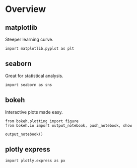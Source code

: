 # Overview

## matplotlib
Steeper learning curve.  
```
import matplotlib.pyplot as plt
```

## seaborn
Great for statistical analysis.  
```
import seaborn as sns
```

## bokeh
Interactive plots made easy.  
```
from bokeh.plotting import figure
from bokeh.io import output_notebook, push_notebook, show

output_notebook()
```

## plotly express
```
import plotly.express as px
```
